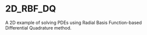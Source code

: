 # 2D_RBF_DQ
A 2D example of solving PDEs using Radial Basis Function-based Differential Quadrature method.
